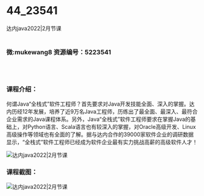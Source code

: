 # 44_23541
达内java2022|2月节课
<br/></br>
<h3>微:mukewang8 资源编号：5223541</h3>
<br/></br>
<h3>课程介绍：</h3>
<p>何谓<a title="查看与 Java 相关的文章" target="_blank">Java</a>“全栈式”软件工程师？首先要求对<a title="查看与 Java 相关的文章" target="_blank">Java</a>开发技能全面、深入的掌握。达内历经12年发展，培养了近9万名Java工程师，历练出了最全面、最深入、最符合企业需求的Java课程体系。另外，Java“全栈式”软件工程师要求在掌握Java的基础上，对Python语言、Scala语言也有较深入的掌握，对Oracle高级开发、Linux高级操作等领域也有全面的了解。据与达内合作的39000家软件企业的调研数据显示，“全栈式”软件工程师已经成为软件企业最有实力挑战高薪的高级软件人才！</p>
<p><img src="https://www.ko996.com/wp-content/uploads/img/2022/04/1-10-300x156.png" alt="达内java2022|2月节课"></p>
<div class="info-desc">
<h3>课程截图：</h3>
<p><img src="https://www.ko996.com/wp-content/uploads/img/2022/04/2-9.png" alt="达内java2022|2月节课"></p>


			
</div>
